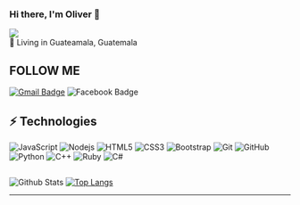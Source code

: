 ### Hi there, I'm Oliver 👋

<img src="https://www.gokiebox.com/comparte/wp-content/uploads/2017/11/webbbb.gif">


<!--
**Olivers11/Olivers11** is a ✨ _special_ ✨ repository because its `README.md` (this file) appears on your GitHub profile.

-->
<br>
📌  Living in Guateamala, Guatemala<img src="https://cdn-icons.flaticon.com/png/512/5372/premium/5372788.png?token=exp=1644111187~hmac=997e1fccaac56317e16333a19fa22457" width="13"/>
</p>


## FOLLOW ME

[![Gmail Badge](https://img.shields.io/badge/-olstertecn597@gmail.com-c14438?style=flat-square&logo=Gmail&logoColor=white&link=mailto:olstertecn597@gmail.com)](mailto:olstertecn597@gmail.com)
![Facebook Badge](https://img.shields.io/badge/-@oliver.davila.186-00acee?style=flat&logo=Facebook&logoColor=white)
## ⚡ Technologies

![JavaScript](https://img.shields.io/badge/-JavaScript-black?style=flat-square&logo=javascript)
![Nodejs](https://img.shields.io/badge/-Nodejs-black?style=flat-square&logo=Node.js)
![HTML5](https://img.shields.io/badge/-HTML5-E34F26?style=flat-square&logo=html5&logoColor=white)
![CSS3](https://img.shields.io/badge/-CSS3-1572B6?style=flat-square&logo=css3)
![Bootstrap](https://img.shields.io/badge/-Bootstrap-563D7C?style=flat-square&logo=bootstrap)
![Git](https://img.shields.io/badge/-Git-black?style=flat-square&logo=git)
![GitHub](https://img.shields.io/badge/-GitHub-181717?style=flat-square&logo=github)
![Python](https://img.shields.io/badge/-Python-181717?style=flat-square&logo=python)
![C++](https://img.shields.io/badge/-C++-181717?style=flat-square&logo=c++)
![Ruby](https://img.shields.io/badge/-Ruby-181717?style=flat-square&logo=ruby)
![C#](https://img.shields.io/badge/-csharp-181717?style=flat-square&logo=csharp)

## 
![Github Stats](https://github-readme-stats.vercel.app/api?username=Olivers11&count_private=true&show_icons=true)
[![Top Langs](https://github-readme-stats.vercel.app/api/top-langs/?username=Olivers11&layout=compact)](https://github.com/anuraghazra/github-readme-stats)



<hr>
